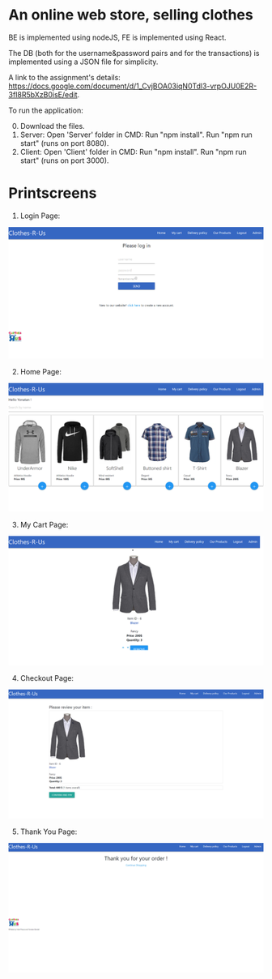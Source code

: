 # An online web store, selling clothes

BE is implemented using nodeJS, FE is implemented using React.

The DB (both for the username&password pairs and for the transactions) is implemented using a JSON file for simplicity.

A link to the assignment's details: https://docs.google.com/document/d/1_CvjBOA03iqN0Tdl3-vrpOJU0E2R-3fI8R5bXzB0isE/edit.

To run the application:

0) Download the files.
1) Server:
Open 'Server' folder in CMD: 
Run "npm install".
Run "npm run start" (runs on port 8080).
2) Client:
Open 'Client' folder in CMD: 
Run "npm install".
Run "npm run start" (runs on port 3000).


# Printscreens


1) Login Page:


![alt text](https://github.com/YonatanBandel/Clothes-R-Us/blob/master/printscreen1.png)


2) Home Page:


![alt text](https://github.com/YonatanBandel/Clothes-R-Us/blob/master/printscreen2.png)


3) My Cart Page:


![alt text](https://github.com/YonatanBandel/Clothes-R-Us/blob/master/printscreen3.png)


4) Checkout Page:


![alt text](https://github.com/YonatanBandel/Clothes-R-Us/blob/master/printscreen4.png)


5) Thank You Page:


![alt text](https://github.com/YonatanBandel/Clothes-R-Us/blob/master/printscreen5.png)
